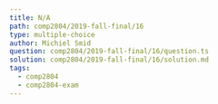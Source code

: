 ```yaml
---
title: N/A
path: comp2804/2019-fall-final/16
type: multiple-choice
author: Michiel Smid
question: comp2804/2019-fall-final/16/question.ts
solution: comp2804/2019-fall-final/16/solution.md
tags:
  - comp2804
  - comp2804-exam
---
```

